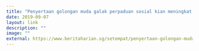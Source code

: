 ```yaml
---
title: "Penyertaan golongan muda galak perpaduan sosial kian meningkat: Edwin Tong"
date: 2019-09-07
layout: link
description: ""
image: ""
external: https://www.beritaharian.sg/setempat/penyertaan-golongan-muda-galak-perpaduan-sosial-kian-meningkat-edwin-tong
---
```


